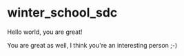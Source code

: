 # winter_school_sdc

Hello world, you are great!

You are great as well, I think you're an interesting person ;-)